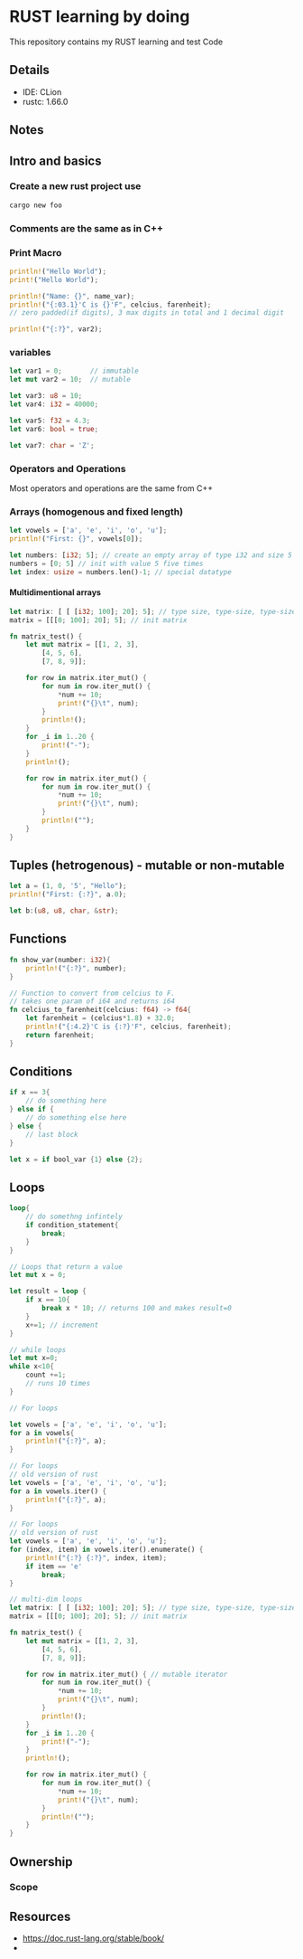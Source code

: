 # RUST learning by doing

This repository contains my RUST learning and test Code

## Details
- IDE: CLion
- rustc: 1.66.0

## Notes

## Intro and basics

### Create a new rust project use
```bash
cargo new foo
```

### Comments are the same as in C++

### Print Macro

```rust
println!("Hello World");
print!("Hello World");

println!("Name: {}", name_var);
println!("{:03.1}'C is {}'F", celcius, farenheit);
// zero padded(if digits), 3 max digits in total and 1 decimal digit 

println!("{:?}", var2);
```

### variables
```rust
let var1 = 0;       // immutable
let mut var2 = 10;  // mutable

let var3: u8 = 10;
let var4: i32 = 40000;

let var5: f32 = 4.3;
let var6: bool = true;

let var7: char = 'Z';
```

### Operators and Operations

Most operators and operations are the same from C++

### Arrays (homogenous and fixed length)
```rust
let vowels = ['a', 'e', 'i', 'o', 'u'];
println!("First: {}", vowels[0]);

let numbers: [i32; 5]; // create an empty array of type i32 and size 5
numbers = [0; 5] // init with value 5 five times
let index: usize = numbers.len()-1; // special datatype
```

#### Multidimentional arrays

```rust
let matrix: [ [ [i32; 100]; 20]; 5]; // type size, type-size, type-size
matrix = [[[0; 100]; 20]; 5]; // init matrix

fn matrix_test() {
    let mut matrix = [[1, 2, 3],
        [4, 5, 6],
        [7, 8, 9]];

    for row in matrix.iter_mut() {
        for num in row.iter_mut() {
            *num += 10;
            print!("{}\t", num);
        }
        println!();
    }
    for _i in 1..20 {
        print!("-");
    }
    println!();

    for row in matrix.iter_mut() {
        for num in row.iter_mut() {
            *num += 10;
            print!("{}\t", num);
        }
        println!("");
    }
}
```

## Tuples (hetrogenous) - mutable or non-mutable

```rust
let a = (1, 0, '5', "Hello");
println!("First: {:?}", a.0);

let b:(u8, u8, char, &str);
```

## Functions

```rust
fn show_var(number: i32){
    println!("{:?}", number);
}
```

```rust
// Function to convert from celcius to F.
// takes one param of i64 and returns i64
fn celcius_to_farenheit(celcius: f64) -> f64{
    let farenheit = (celcius*1.8) + 32.0;
    println!("{:4.2}'C is {:?}'F", celcius, farenheit);
    return farenheit;
}
```


## Conditions

```rust
if x == 3{
    // do something here
} else if {
    // do something else here
} else {
    // last block
}
```

```rust
let x = if bool_var {1} else {2};
```

## Loops

```rust
loop{
    // do somethng infintely
    if condition_statement{
        break;
    }
}
```

```rust
// Loops that return a value
let mut x = 0;

let result = loop {
    if x == 10{
        break x * 10; // returns 100 and makes result=0
    }
    x+=1; // increment
}
```

```rust
// while loops
let mut x=0;
while x<10{
    count +=1; 
    // runs 10 times
}
```

```rust
// For loops

let vowels = ['a', 'e', 'i', 'o', 'u'];
for a in vowels{
    println!("{:?}", a);
}
```

```rust
// For loops
// old version of rust
let vowels = ['a', 'e', 'i', 'o', 'u'];
for a in vowels.iter() {
    println!("{:?}", a);
}
```

```rust
// For loops
// old version of rust
let vowels = ['a', 'e', 'i', 'o', 'u'];
for (index, item) in vowels.iter().enumerate() {
    println!("{:?} {:?}", index, item);
    if item == 'e'
        break;
}
```

```rust
// multi-dim loops
let matrix: [ [ [i32; 100]; 20]; 5]; // type size, type-size, type-size
matrix = [[[0; 100]; 20]; 5]; // init matrix

fn matrix_test() {
    let mut matrix = [[1, 2, 3],
        [4, 5, 6],
        [7, 8, 9]];

    for row in matrix.iter_mut() { // mutable iterator
        for num in row.iter_mut() {
            *num += 10;
            print!("{}\t", num);
        }
        println!();
    }
    for _i in 1..20 {
        print!("-");
    }
    println!();

    for row in matrix.iter_mut() {
        for num in row.iter_mut() {
            *num += 10;
            print!("{}\t", num);
        }
        println!("");
    }
}
```

## Ownership

### Scope


## Resources

- https://doc.rust-lang.org/stable/book/
- 